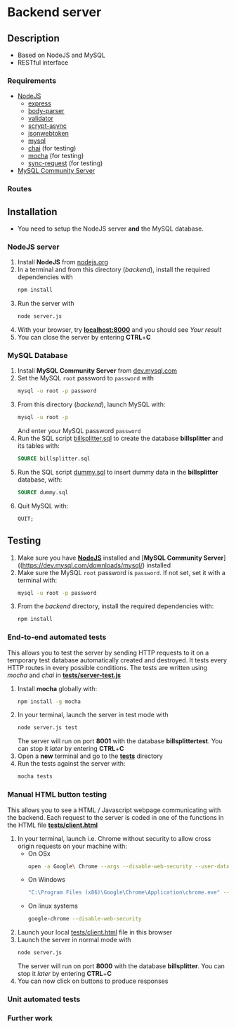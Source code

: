 # Backend server

## Description
- Based on NodeJS and MySQL
- RESTful interface

### Requirements
- [NodeJS](https://nodejs.org/en/download/)
    - [express](https://www.npmjs.com/package/express)
    - [body-parser](https://www.npmjs.com/package/body-parser)
    - [validator](https://www.npmjs.com/package/validator)
    - [scrypt-async](https://www.npmjs.com/package/scrypt-async)
    - [jsonwebtoken](https://www.npmjs.com/package/jsonwebtoken)
    - [mysql](https://www.npmjs.com/package/mysql)
    - [chai](https://www.npmjs.com/package/chai) (for testing)
    - [mocha](https://www.npmjs.com/package/mocha) (for testing)
    - [sync-request](https://www.npmjs.com/package/sync-request) (for testing)
- [MySQL Community Server](https://dev.mysql.com/downloads/mysql/)

### Routes


## Installation

- You need to setup the NodeJS server **and** the MySQL database.

### NodeJS server

1. Install **NodeJS** from [nodejs.org](https://nodejs.org/en/download/)
1. In a terminal and from this directory (*backend*), install the required dependencies with
    ```bash
    npm install
    ```
1. Run the server with
    ```bash
    node server.js
    ```
1. With your browser, try [**localhost:8000**](http://localhost:8000/) and you should see *Your result*
1. You can close the server by entering **CTRL**+**C**

### MySQL Database

1. Install **MySQL Community Server** from [dev.mysql.com](https://dev.mysql.com/downloads/mysql/)
1. Set the MySQL `root` password to `password` with
    ```bash
    mysql -u root -p password
    ```
1. From this directory (*backend*), launch MySQL with:
    ```bash
    mysql -u root -p
    ```
    And enter your MySQL password `password`
1. Run the SQL script [billsplitter.sql](billsplitter.sql) to create the database **billsplitter** and its tables with:
    ```sql
    SOURCE billsplitter.sql
    ```
1. Run the SQL script [dummy.sql](dummy.sql) to insert dummy data in the  **billsplitter** database, with:
    ```sql
    SOURCE dummy.sql
    ```
1. Quit MySQL with:
    ```sql
    QUIT;
    ```

## Testing

1. Make sure you have [**NodeJS**](https://nodejs.org/en/download/) installed and [**MySQL Community Server**]((https://dev.mysql.com/downloads/mysql/) installed
1. Make sure the MySQL `root` password is `password`. If not set, set it with a terminal with:
    ```bash
    mysql -u root -p password
    ```
1. From the *backend* directory, install the required dependencies with:
    ```bash
    npm install
    ```

### End-to-end automated tests

This allows you to test the server by sending HTTP requests to it on a temporary test database automatically created and destroyed. It tests every HTTP routes in every possible conditions. The tests are written using *mocha* and *chai* in [**tests/server-test.js**](tests/server-test.js) 

1. Install **mocha** globally with:
    ```bash
    npm install -g mocha
    ```
1. In your terminal, launch the server in test mode with
    ```bash
    node server.js test
    ```
    The server will run on port **8001** with the database **billsplittertest**.
    You can stop it *later* by entering **CTRL**+**C**
1. Open a **new** terminal and go to the [**tests**](tests) directory
1. Run the tests against the server with:
    ```bash
    mocha tests
    ```

### Manual HTML button testing

This allows you to see a HTML / Javascript webpage communicating with the backend. Each request to the server is coded in one of the functions in the HTML file [**tests/client.html**](tests/client.html) 

1. In your terminal, launch i.e. Chrome without security to allow cross origin requests on your machine with:
    - On OSx
        ```bash
        open -a Google\ Chrome --args --disable-web-security --user-data-dir
        ```
    - On Windows
        ```bash
        "C:\Program Files (x86)\Google\Chrome\Application\chrome.exe" --disable-web-security
        ```
    - On linux systems
        ```bash
        google-chrome --disable-web-security
        ```
1. Launch your local [tests/client.html](tests/client.html) file in this browser
1. Launch the server in normal mode with
    ```bash
    node server.js
    ```
    The server will run on port **8000** with the database **billsplitter**.
    You can stop it *later* by entering **CTRL**+**C**
1. You can now click on buttons to produce responses

### Unit automated tests

### Further work